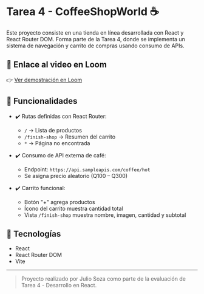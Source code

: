 # Tarea 4 - CoffeeShopWorld ☕

Este proyecto consiste en una tienda en línea desarrollada con React y React Router DOM. Forma parte de la Tarea 4, donde se implementa un sistema de navegación y carrito de compras usando consumo de APIs.

## 🔗 Enlace al video en Loom

👉 [Ver demostración en Loom](https://www.loom.com/share/efd71fcee4ad4964b4182cdffe5f894f?sid=0ada1d76-b656-4862-9801-5aae947724aa)

## 🧩 Funcionalidades

- ✔️ Rutas definidas con React Router:
  - `/` → Lista de productos
  - `/finish-shop` → Resumen del carrito
  - `*` → Página no encontrada

- ✔️ Consumo de API externa de café:
  - Endpoint: `https://api.sampleapis.com/coffee/hot`
  - Se asigna precio aleatorio (Q100 – Q300)

- ✔️ Carrito funcional:
  - Botón "+" agrega productos
  - Ícono del carrito muestra cantidad total
  - Vista `/finish-shop` muestra nombre, imagen, cantidad y subtotal

## 🧠 Tecnologías

- React
- React Router DOM
- Vite

---

> Proyecto realizado por Julio Soza como parte de la evaluación de Tarea 4 - Desarrollo en React.
